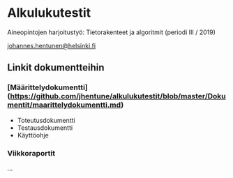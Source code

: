 # Alkulukutestit

Aineopintojen harjoitustyö: Tietorakenteet ja algoritmit (periodi III / 2019)

johannes.hentunen@helsinki.fi

## Linkit dokumentteihin

### [Määrittelydokumentti] (https://github.com/jhentune/alkulukutestit/blob/master/Dokumentit/maarittelydokumentti.md)

- Toteutusdokumentti
- Testausdokumentti
- Käyttöohje

### Viikkoraportit

...
